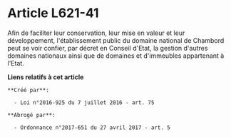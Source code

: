 # Article L621-41

Afin de faciliter leur conservation, leur mise en valeur et leur développement, l'établissement public du domaine national de
Chambord peut se voir confier, par décret en Conseil d'Etat, la gestion d'autres domaines nationaux ainsi que de domaines et
d'immeubles appartenant à l'Etat.

**Liens relatifs à cet article**

	**Créé par**:

	  - Loi n°2016-925 du 7 juillet 2016 - art. 75

	**Abrogé par**:

	  - Ordonnance n°2017-651 du 27 avril 2017 - art. 5
